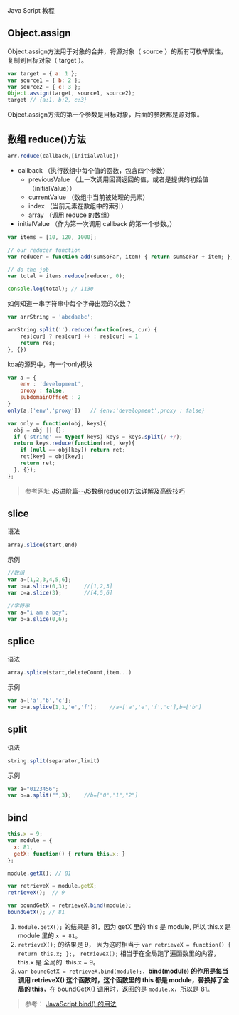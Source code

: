 Java Script 教程

## Object.assign

Object.assign方法用于对象的合并，将源对象（ source ）的所有可枚举属性，复制到目标对象（ target ）。

```javascript
var target = { a: 1 };  
var source1 = { b: 2 };  
var source2 = { c: 3 };  
Object.assign(target, source1, source2);  
target // {a:1, b:2, c:3}  
```

Object.assign方法的第一个参数是目标对象，后面的参数都是源对象。

##  

## 数组 reduce()方法

```javascript
arr.reduce(callback,[initialValue])
```

* callback （执行数组中每个值的函数，包含四个参数）
  - previousValue （上一次调用回调返回的值，或者是提供的初始值（initialValue））
  - currentValue （数组中当前被处理的元素）
  - index （当前元素在数组中的索引）
  - array （调用 reduce 的数组）
* initialValue （作为第一次调用 callback 的第一个参数。）

```javascript
var items = [10, 120, 1000];

// our reducer function
var reducer = function add(sumSoFar, item) { return sumSoFar + item; };

// do the job
var total = items.reduce(reducer, 0);

console.log(total); // 1130
```

如何知道一串字符串中每个字母出现的次数？

```javascript
var arrString = 'abcdaabc';

arrString.split('').reduce(function(res, cur) {
    res[cur] ? res[cur] ++ : res[cur] = 1
    return res;
}, {})
```

koa的源码中，有一个only模块

```javascript
var a = {
    env : 'development',
    proxy : false,
    subdomainOffset : 2
}
only(a,['env','proxy'])   // {env:'development',proxy : false}

var only = function(obj, keys){
  obj = obj || {};
  if ('string' == typeof keys) keys = keys.split(/ +/);
  return keys.reduce(function(ret, key){
    if (null == obj[key]) return ret;
    ret[key] = obj[key];
    return ret;
  }, {});
};
```



> 参考网址 [JS进阶篇--JS数组reduce()方法详解及高级技巧](https://segmentfault.com/a/1190000010731933)

## slice

语法

```javascript
array.slice(start,end)
```

示例

```javascript
//数组
var a=[1,2,3,4,5,6];
var b=a.slice(0,3);     //[1,2,3]
var c=a.slice(3);       //[4,5,6]

//字符串
var a="i am a boy";
var b=a.slice(0,6);
```



## splice

语法

```javascript
array.splice(start,deleteCount,item...)
```

示例

```javascript
var a=['a','b','c'];
var b=a.splice(1,1,'e','f');    //a=['a','e','f','c'],b=['b']
```

## split

语法

```javascript
string.split(separator,limit)
```

示例

```javascript
var a="0123456";
var b=a.split("",3);    //b=["0","1","2"]
```

## bind

```javascript
this.x = 9;
var module = {
  x: 81,
  getX: function() { return this.x; }
};

module.getX(); // 81

var retrieveX = module.getX;
retrieveX();  // 9

var boundGetX = retrieveX.bind(module);
boundGetX(); // 81
```

1. `module.getX();` 的结果是 81，因为 getX 里的 this 是 module, 所以 this.x 是 module 里的 `x = 81`。
2. `retrieveX();` 的结果是 9， 因为这时相当于 `var retrieveX = function() { return this.x; };`， `retrieveX();` 相当于在全局跑了遍函数里的内容，this.x 是 全局的 `this.x = 9。
3. `var boundGetX = retrieveX.bind(module);`，**bind(module) 的作用是每当调用 retrieveX() 这个函数时，这个函数里的 this 都是 module，替换掉了全局的 this**，在 boundGetX() 调用时，返回的是 `module.x`，所以是 81。

> 参考： [JavaScript bind() 的用法](https://www.jianshu.com/p/ee175cade48b)







